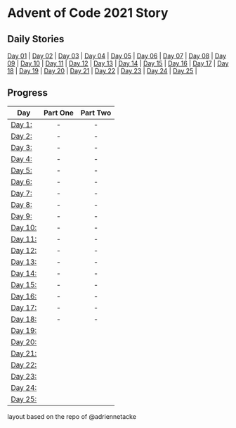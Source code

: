 # Advent of Code 2021 Story


## Daily Stories
[Day 01](https://github.com/trashvin/adventOfCode/blob/main/2021/python/day01/readme.md) | 
[Day 02](https://github.com/trashvin/adventOfCode/blob/main/2021/python/day02/readme.md) |
[Day 03](https://github.com/trashvin/adventOfCode/blob/main/2021/python/day03/readme.md) |
[Day 04](https://github.com/trashvin/adventOfCode/blob/main/2021/python/day04/readme.md) |
[Day 05](https://github.com/trashvin/adventOfCode/blob/main/2021/python/day05/readme.md) |
[Day 06](https://github.com/trashvin/adventOfCode/blob/main/2021/python/day06/readme.md) |
[Day 07](https://github.com/trashvin/adventOfCode/blob/main/2021/python/day07/readme.md) |
[Day 08](https://github.com/trashvin/adventOfCode/blob/main/2021/python/day08/readme.md) |
[Day 09](https://github.com/trashvin/adventOfCode/blob/main/2021/python/day09/readme.md) |
[Day 10](https://github.com/trashvin/adventOfCode/blob/main/2021/python/day10/readme.md) |
[Day 11](https://github.com/trashvin/adventOfCode/blob/main/2021/python/day11/readme.md) |
[Day 12](https://github.com/trashvin/adventOfCode/blob/main/2021/python/day12/readme.md) |
[Day 13](https://github.com/trashvin/adventOfCode/blob/main/2021/python/day13/readme.md) |
[Day 14](https://github.com/trashvin/adventOfCode/blob/main/2021/python/day14/readme.md) |
[Day 15](https://github.com/trashvin/adventOfCode/blob/main/2021/python/day15/readme.md) |
[Day 16](https://github.com/trashvin/adventOfCode/blob/main/2021/python/day16/readme.md) |
[Day 17](https://github.com/trashvin/adventOfCode/blob/main/2021/python/day17/readme.md) |
[Day 18](https://github.com/trashvin/adventOfCode/blob/main/2021/python/day18/readme.md) |
[Day 19](https://github.com/trashvin/adventOfCode/blob/main/2021/python/day19/readme.md) |
[Day 20](https://github.com/trashvin/adventOfCode/blob/main/2021/python/day20/readme.md) |
[Day 21](https://github.com/trashvin/adventOfCode/blob/main/2021/python/day21/readme.md) |
[Day 22](https://github.com/trashvin/adventOfCode/blob/main/2021/python/day22/readme.md) |
[Day 23](https://github.com/trashvin/adventOfCode/blob/main/2021/python/day23/readme.md) |
[Day 24](https://github.com/trashvin/adventOfCode/blob/main/2021/python/day24/readme.md) |
[Day 25](https://github.com/trashvin/adventOfCode/blob/main/2021/python/day25/readme.md) |



## Progress

| Day  | Part One | Part Two | 
|---|:---:|:---:|
|  [Day 1: ](https://github.com/trashvin/adventOfCode/tree/main/2021/python/day01)| - | - |
|  [Day 2: ](https://github.com/trashvin/adventOfCode/tree/main/2021/python/day02)| - | - |
|  [Day 3: ](https://github.com/trashvin/adventOfCode/tree/main/2021/python/day03)| - | - |
|  [Day 4: ](https://github.com/trashvin/adventOfCode/tree/main/2021/python/day04)| - | - |
|  [Day 5: ](https://github.com/trashvin/adventOfCode/tree/main/2021/python/day05)| - | - |
|  [Day 6: ](https://github.com/trashvin/adventOfCode/tree/main/2021/python/day06)| - | - |
|  [Day 7: ](https://github.com/trashvin/adventOfCode/tree/main/2021/python/day07)| - | - |
|  [Day 8: ](https://github.com/trashvin/adventOfCode/tree/main/2021/python/day08)| - | - |
|  [Day 9: ](https://github.com/trashvin/adventOfCode/tree/main/2021/python/day09)| - | - |
|  [Day 10: ](https://github.com/trashvin/adventOfCode/tree/main/2021/python/day10)| - | - |
|  [Day 11: ](https://github.com/trashvin/adventOfCode/tree/main/2021/python/day11)| - | - |
|  [Day 12: ](https://github.com/trashvin/adventOfCode/tree/main/2021/python/day12)| - | - |
|  [Day 13: ](https://github.com/trashvin/adventOfCode/tree/main/2021/python/day13)| - | - |
|  [Day 14: ](https://github.com/trashvin/adventOfCode/tree/main/2021/python/day14)| - | - |
|  [Day 15: ](https://github.com/trashvin/adventOfCode/tree/main/2021/python/day15)| - | - |
|  [Day 16: ](https://github.com/trashvin/adventOfCode/tree/main/2021/python/day16)| - | - |
|  [Day 17: ]()| - | - |
|  [Day 18:](https://github.com/trashvin/adventOfCode/tree/main/2021/python/day18)| - | - |
|  [Day 19: ]()| | |
|  [Day 20: ]()| | |
|  [Day 21: ]()| | |
|  [Day 22: ]()| | |
|  [Day 23: ]()| | |
|  [Day 24: ]()| | |
|  [Day 25: ]()| | |

<!--## In Closing-->


layout based on the repo of @adriennetacke
